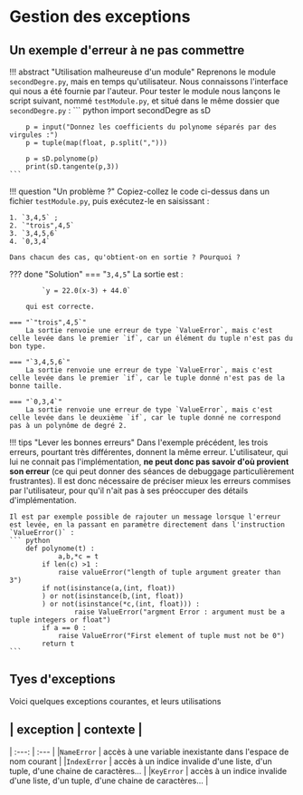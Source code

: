 # Gestion des exceptions

## Un exemple d'erreur à ne pas commettre


!!! abstract "Utilisation malheureuse d'un module"
	Reprenons le module `secondDegre.py`, mais en temps qu'utilisateur. Nous
	connaissons l'interface qui nous a été fournie par l'auteur. Pour tester le module
	nous lançons le script suivant, nommé `testModule.py`, et situé dans le même dossier que `secondDegre.py` :
	``` python
		import secondDegre as sD

		p = input("Donnez les coefficients du polynome séparés par des virgules :")
		p = tuple(map(float, p.split(",")))

		p = sD.polynome(p)
		print(sD.tangente(p,3))
	```
!!! question "Un problème ?"
	Copiez-collez le code ci-dessus dans un fichier `testModule.py`, puis exécutez-le en saisissant :
	
	1. `3,4,5` ;
	2. `"trois",4,5`
	3. `3,4,5,6` 
	4. `0,3,4`
	
	Dans chacun des cas, qu'obtient-on en sortie ? Pourquoi ?
	
??? done "Solution"
	=== "`3,4,5`"
		La sortie est :
		
			`y = 22.0(x-3) + 44.0`
		
		qui est correcte.
		
	=== "`"trois",4,5`"
		La sortie renvoie une erreur de type `ValueError`, mais c'est celle levée dans le premier `if`, car un élément du tuple n'est pas du bon type.
		
	=== "`3,4,5,6`"
		La sortie renvoie une erreur de type `ValueError`, mais c'est celle levée dans le premier `if`, car le tuple donné n'est pas de la bonne taille.
		
	=== "`0,3,4`"
		La sortie renvoie une erreur de type `ValueError`, mais c'est celle levée dans le deuxième `if`, car le tuple donné ne correspond pas à un polynôme de degré 2.
		
!!! tips "Lever les bonnes erreurs"
	Dans l'exemple précédent, les trois erreurs, pourtant très différentes, donnent la même erreur. L'utilisateur, qui lui ne connait pas l'implémentation, **ne peut donc pas savoir d'où provient son erreur** (ce qui peut donner des séances de debuggage particulièrement frustrantes). Il est donc nécessaire de préciser mieux les erreurs commises par l'utilisateur, pour qu'il n'ait pas à ses préoccuper des détails d'implémentation.
	
	Il est par exemple possible de rajouter un message lorsque l'erreur est levée, en la passant en paramètre directement dans l'instruction `ValueError()` :
	``` python
		def polynome(t) :
    			a,b,*c = t
			if len(c) >1 :
				raise valueError("length of tuple argument greater than 3")
			if not(isinstance(a,(int, float))
			) or not(isinstance(b,(int, float))
			) or not(isinstance(*c,(int, float))) :
        			raise ValueError("argment Error : argument must be a tuple integers or float")
    		if a == 0 :
        		raise ValueError("First element of tuple must not be 0")
    		return t
	```
	
## Tyes d'exceptions

Voici quelques exceptions courantes, et leurs utilisations
	
| exception | contexte |
------------------------
| :---: | :--- |
|`NameError` | accès à une variable inexistante dans l'espace de nom courant |
|`IndexError` | accès à un indice invalide d'une liste, d'un tuple, d'une chaine de caractères... |
|`KeyError` | accès à un indice invalide d'une liste, d'un tuple, d'une chaine de caractères... |
